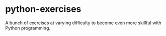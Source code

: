 # python-exercises

A bunch of exercises at varying difficulty to become even more skillful with Python programming.
